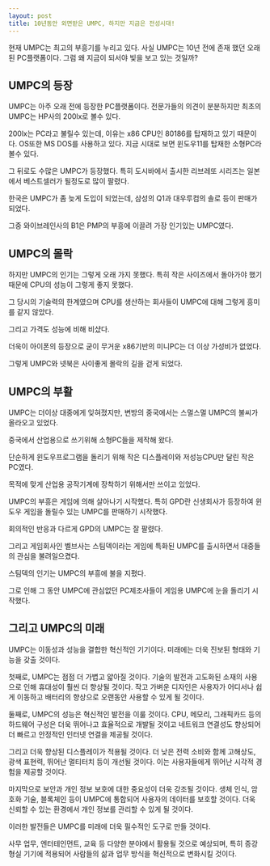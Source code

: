 ```yaml
---
layout: post
title: 10년동안 외면받은 UMPC, 하지만 지금은 전성시대!
---
```


현재 UMPC는 최고의 부흥기를 누리고 있다. 사실 UMPC는 10년 전에 존재 했던 오래된 PC플랫폼이다. 그럼 왜 지금이 되서야 빛을 보고 있는 것일까? 


<h2>UMPC의 등장</h2>
UMPC는 아주 오래 전에 등장한 PC플랫폼이다.
전문가들의 의견이 분분하지만 최초의 UMPC는 HP사의 200lx로 볼수 있다.

200lx는 PC라고 불릴수 있는데, 이유는 x86 CPU인 80186를 탑재하고 있기 때문이다.
OS또한 MS DOS를 사용하고 있다. 지금 시대로 보면 윈도우11를 탑재한 소형PC라 볼수 있다.

그 뒤로도 수많은 UMPC가 등장했다.
특히 도시바에서 출시한 리브레또 시리즈는 일본에서 베스트셀러가 될정도로 많이 팔렸다.

한국은 UMPC가 좀 늦게 도입이 되었는데, 삼성의 Q1과 대우루컴의 솔로 등이 판매가 되었다.

그중 와이브레인사의 B1은 PMP의 부흥에 이끌려 가장 인기있는 UMPC였다.



<h2>UMPC의 몰락</h2>
하지만 UMPC의 인기는 그렇게 오래 가지 못했다.
특히 작은 사이즈에서 돌아가야 했기 때문에 CPU의 성능이 그렇게 좋지 못했다.

그 당시의 기술력의 한계였으며 CPU를 생산하는 회사들이 UMPC에 대해 그렇게 흥미를 같지 않았다.

그리고 가격도 성능에 비해 비샸다.

더욱이 아이폰의 등장으로 굳이 무거운 x86기반의 미니PC는 더 이상 가성비가 없었다.

그렇게 UMPC와 넷북은 사이좋게 몰락의 길을 걷게 되었다. 



<h2>UMPC의 부활</h2>
UMPC는 더이상 대중에게 잊혀졌지만, 변방의 중국에서는 스멀스멀 UMPC의 불씨가 올라오고 있었다.

중국에서 산업용으로 쓰기위해 소형PC들을 제작해 왔다.

단순하게 윈도우프로그램을 돌리기 위해 작은 디스플레이와 저성능CPU만 달린 작은PC였다.

목적에 맞게 산업용 공작기계에 장착하기 위해서만 쓰이고 있었다.

UMPC의 부흥은 게임에 의해 살아나기 시작했다. 특히 GPD란 신생회사가 등장하여 윈도우 게임을 돌릴수 있는 UMPC를 판매하기 시작했다.

회의적인 반응과 다르게 GPD의 UMPC는 잘 팔렸다.

그리고 게임회사인 벨브사는 스팀덱이라는 게임에 특화된 UMPC를 출시하면서 대중들의 관심을 불려일으켰다.

스팀덱의 인기는 UMPC의 부흥에 불을 지폈다.

그로 인해 그 동안 UMPC에 관심없던 PC제조사들이 게임용 UMPC에 눈을 돌리기 시작했다. 



<h2>그리고 UMPC의 미래</h2>
UMPC는 이동성과 성능을 결합한 혁신적인 기기이다. 미래에는 더욱 진보된 형태와 기능을 갖출 것이다.

첫째로, UMPC는 점점 더 가볍고 얇아질 것이다. 기술의 발전과 고도화된 소재의 사용으로 인해 휴대성이 훨씬 더 향상될 것이다. 작고 가벼운 디자인은 사용자가 어디서나 쉽게 이동하고 배터리의 향상으로 오랜동안 사용할 수 있게 될 것이다.

둘째로, UMPC의 성능은 혁신적인 발전을 이룰 것이다. CPU, 메모리, 그래픽카드 등의 하드웨어 구성은 더욱 뛰어나고 효율적으로 개발될 것이고 네트워크 연결성도 향상되어 더 빠르고 안정적인 인터넷 연결을 제공될 것이다.

그리고 더욱 향상된 디스플레이가 적용될 것이다. 더 낮은 전력 소비와 함께 고해상도, 광색 표현력, 뛰어난 멀티터치 등이 개선될 것이다. 이는 사용자들에게 뛰어난 시각적 경험을 제공할 것이다.

마지막으로 보안과 개인 정보 보호에 대한 중요성이 더욱 강조될 것이다. 생체 인식, 암호화 기술, 블록체인 등이 UMPC에 통합되어 사용자의 데이터를 보호할 것이다. 더욱 신뢰할 수 있는 환경에서 개인 정보를 관리할 수 있게 될 것이다.

이러한 발전들은 UMPC를 미래에 더욱 필수적인 도구로 만들 것이다. 

사무 업무, 엔터테인먼트, 교육 등 다양한 분야에서 활용될 것으로 예상되며, 특히 증강형실 기기에 적용되어 사람들의 삶과 업무 방식을 혁신적으로 변화시킬 것이다.
